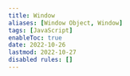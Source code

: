 ```yaml
---
title: Window
aliases: [Window Object, Window]
tags: [JavaScript]
enableToc: true
date: 2022-10-26
lastmod: 2022-10-27
disabled rules: []
---
```

